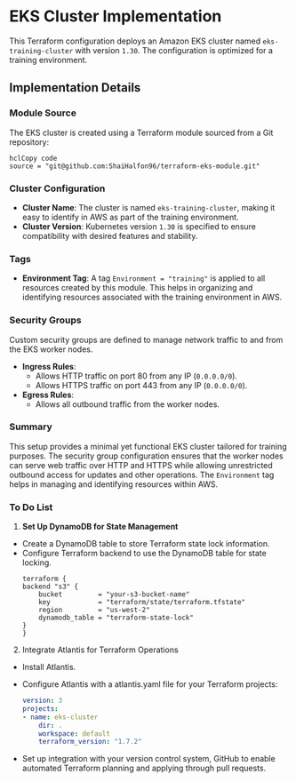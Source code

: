 # EKS Cluster Implementation

This Terraform configuration deploys an Amazon EKS cluster named `eks-training-cluster` with version `1.30`. The configuration is optimized for a training environment.

## Implementation Details

### Module Source

The EKS cluster is created using a Terraform module sourced from a Git repository:

```
hclCopy code
source = "git@github.com:ShaiHalfon96/terraform-eks-module.git"

```

### Cluster Configuration

- **Cluster Name**: The cluster is named `eks-training-cluster`, making it easy to identify in AWS as part of the training environment.
- **Cluster Version**: Kubernetes version `1.30` is specified to ensure compatibility with desired features and stability.

### Tags

- **Environment Tag**: A tag `Environment = "training"` is applied to all resources created by this module. This helps in organizing and identifying resources associated with the training environment in AWS.

### Security Groups

Custom security groups are defined to manage network traffic to and from the EKS worker nodes.

- **Ingress Rules**:
    - Allows HTTP traffic on port 80 from any IP (`0.0.0.0/0`).
    - Allows HTTPS traffic on port 443 from any IP (`0.0.0.0/0`).
- **Egress Rules**:
    - Allows all outbound traffic from the worker nodes.

### Summary

This setup provides a minimal yet functional EKS cluster tailored for training purposes. The security group configuration ensures that the worker nodes can serve web traffic over HTTP and HTTPS while allowing unrestricted outbound access for updates and other operations. The `Environment` tag helps in managing and identifying resources within AWS.

### To Do List
1. **Set Up DynamoDB for State Management**
*   Create a DynamoDB table to store Terraform state lock information.
*   Configure Terraform backend to use the DynamoDB table for state locking.
    ```hcl
    terraform {
    backend "s3" {
        bucket         = "your-s3-bucket-name"
        key            = "terraform/state/terraform.tfstate"
        region         = "us-west-2"
        dynamodb_table = "terraform-state-lock"
    }
    }
    ```
2. Integrate Atlantis for Terraform Operations

*   Install Atlantis.

*   Configure Atlantis with a atlantis.yaml file for your Terraform projects:

    ```yaml
    version: 3
    projects:
    - name: eks-cluster
        dir: .
        workspace: default
        terraform_version: "1.7.2"
    ```
*   Set up integration with your version control system, GitHub to enable automated Terraform planning and applying through pull requests.